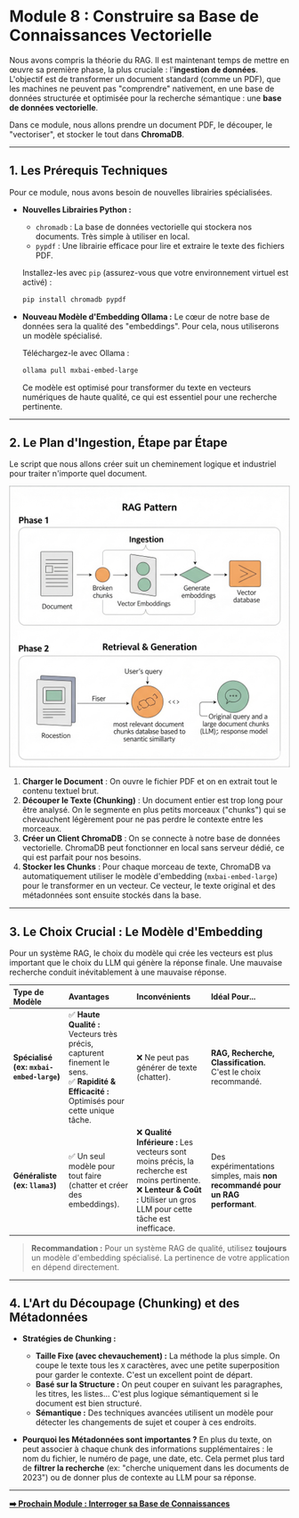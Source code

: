 # Module 8 : Construire sa Base de Connaissances Vectorielle

Nous avons compris la théorie du RAG. Il est maintenant temps de mettre en œuvre sa première phase, la plus cruciale : l'**ingestion de données**. L'objectif est de transformer un document standard (comme un PDF), que les machines ne peuvent pas "comprendre" nativement, en une base de données structurée et optimisée pour la recherche sémantique : une **base de données vectorielle**.

Dans ce module, nous allons prendre un document PDF, le découper, le "vectoriser", et stocker le tout dans **ChromaDB**.

---

## 1. Les Prérequis Techniques

Pour ce module, nous avons besoin de nouvelles librairies spécialisées.

* **Nouvelles Librairies Python :**
    * `chromadb` : La base de données vectorielle qui stockera nos documents. Très simple à utiliser en local.
    * `pypdf` : Une librairie efficace pour lire et extraire le texte des fichiers PDF.
    
    Installez-les avec `pip` (assurez-vous que votre environnement virtuel est activé) :
    ```bash
    pip install chromadb pypdf
    ```

* **Nouveau Modèle d'Embedding Ollama :**
    Le cœur de notre base de données sera la qualité des "embeddings". Pour cela, nous utiliserons un modèle spécialisé.
    
    Téléchargez-le avec Ollama :
    ```bash
    ollama pull mxbai-embed-large
    ```
    Ce modèle est optimisé pour transformer du texte en vecteurs numériques de haute qualité, ce qui est essentiel pour une recherche pertinente.

---

## 2. Le Plan d'Ingestion, Étape par Étape

Le script que nous allons créer suit un cheminement logique et industriel pour traiter n'importe quel document.

![Diagramme du processus d'ingestion de données pour le RAG](./images/intro_rag.png)

1.  **Charger le Document** : On ouvre le fichier PDF et on en extrait tout le contenu textuel brut.
2.  **Découper le Texte (Chunking)** : Un document entier est trop long pour être analysé. On le segmente en plus petits morceaux ("chunks") qui se chevauchent légèrement pour ne pas perdre le contexte entre les morceaux.
3.  **Créer un Client ChromaDB** : On se connecte à notre base de données vectorielle. ChromaDB peut fonctionner en local sans serveur dédié, ce qui est parfait pour nos besoins.
4.  **Stocker les Chunks** : Pour chaque morceau de texte, ChromaDB va automatiquement utiliser le modèle d'embedding (`mxbai-embed-large`) pour le transformer en un vecteur. Ce vecteur, le texte original et des métadonnées sont ensuite stockés dans la base.

---

## 3. Le Choix Crucial : Le Modèle d'Embedding

Pour un système RAG, le choix du modèle qui crée les vecteurs est plus important que le choix du LLM qui génère la réponse finale. Une mauvaise recherche conduit inévitablement à une mauvaise réponse.

| Type de Modèle | Avantages | Inconvénients | Idéal Pour... |
| :--- | :--- | :--- | :--- |
| **Spécialisé (ex: `mxbai-embed-large`)** | ✅ **Haute Qualité :** Vecteurs très précis, capturent finement le sens. <br> ✅ **Rapidité & Efficacité :** Optimisés pour cette unique tâche. | ❌ Ne peut pas générer de texte (chatter). | **RAG, Recherche, Classification.** C'est le choix recommandé. |
| **Généraliste (ex: `llama3`)** | ✅ Un seul modèle pour tout faire (chatter et créer des embeddings). | ❌ **Qualité Inférieure :** Les vecteurs sont moins précis, la recherche est moins pertinente. <br> ❌ **Lenteur & Coût :** Utiliser un gros LLM pour cette tâche est inefficace. | Des expérimentations simples, mais **non recommandé pour un RAG performant**. |

> **Recommandation :** Pour un système RAG de qualité, utilisez **toujours** un modèle d'embedding spécialisé. La pertinence de votre application en dépend directement.

---

## 4. L'Art du Découpage (Chunking) et des Métadonnées

* **Stratégies de Chunking :**
    * **Taille Fixe (avec chevauchement) :** La méthode la plus simple. On coupe le texte tous les `X` caractères, avec une petite superposition pour garder le contexte. C'est un excellent point de départ.
    * **Basé sur la Structure :** On peut couper en suivant les paragraphes, les titres, les listes... C'est plus logique sémantiquement si le document est bien structuré.
    * **Sémantique :** Des techniques avancées utilisent un modèle pour détecter les changements de sujet et couper à ces endroits.

* **Pourquoi les Métadonnées sont importantes ?**
    En plus du texte, on peut associer à chaque chunk des informations supplémentaires : le nom du fichier, le numéro de page, une date, etc.
    Cela permet plus tard de **filtrer la recherche** (ex: "cherche uniquement dans les documents de 2023") ou de donner plus de contexte au LLM pour sa réponse.

---


**[➡️ Prochain Module : Interroger sa Base de Connaissances](./09_interrogation_rag.md)**